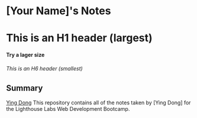 # [Your Name]'s Notes
# This is an H1 header (largest)
#### Try a lager size
###### This is an H6 header (smallest)
## Summary
[Ying Dong](https://github.com/dongyingname)
This repository contains all of the notes taken by [Ying Dong] for the Lighthouse Labs Web Development Bootcamp.